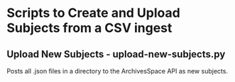 # Scripts to Create and Upload Subjects from a CSV ingest

## Upload New Subjects - upload-new-subjects.py

Posts all .json files in a directory to the ArchivesSpace API as new subjects.
